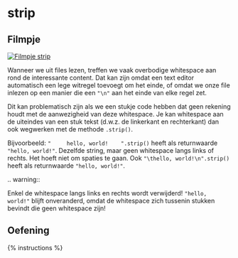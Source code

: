 # strip

## Filmpje
[![Filmpje strip](https://i9.ytimg.com/vi/twnAT5DmJVY/mq1.jpg?sqp=CImm7fMF&rs=AOn4CLDNZxPQ1P2iyT9WNRGGYPAIQvUpXQ)](https://youtu.be/tLr5e5EcBr8)

Wanneer we uit files lezen, treffen we vaak overbodige whitespace aan rond de interessante content. Dat kan zijn omdat een text editor automatisch een lege witregel toevoegt om het einde, of omdat we onze file inlezen op een manier die een `"\n"` aan het einde van elke regel zet.

Dit kan problematisch zijn als we een stukje code hebben dat geen rekening houdt met de aanwezigheid van deze whitespace. Je kan whitespace aan de uiteindes van een stuk tekst (d.w.z. de linkerkant en rechterkant) dan ook wegwerken met de methode `.strip()`.

Bijvoorbeeld: `"     hello, world!    ".strip()` heeft als returnwaarde `"hello, world!"`. Dezelfde string, maar geen whitespace langs links of rechts. Het hoeft niet om spaties te gaan. Ook `"\thello, world!\n".strip()` heeft als returnwaarde `"hello, world!"`.

.. warning::

   Enkel de whitespace langs links en rechts wordt verwijderd! `"hello,         world!"` blijft onveranderd, omdat de whitespace zich tussenin stukken bevindt die geen whitespace zijn!

## Oefening
{% instructions %}
